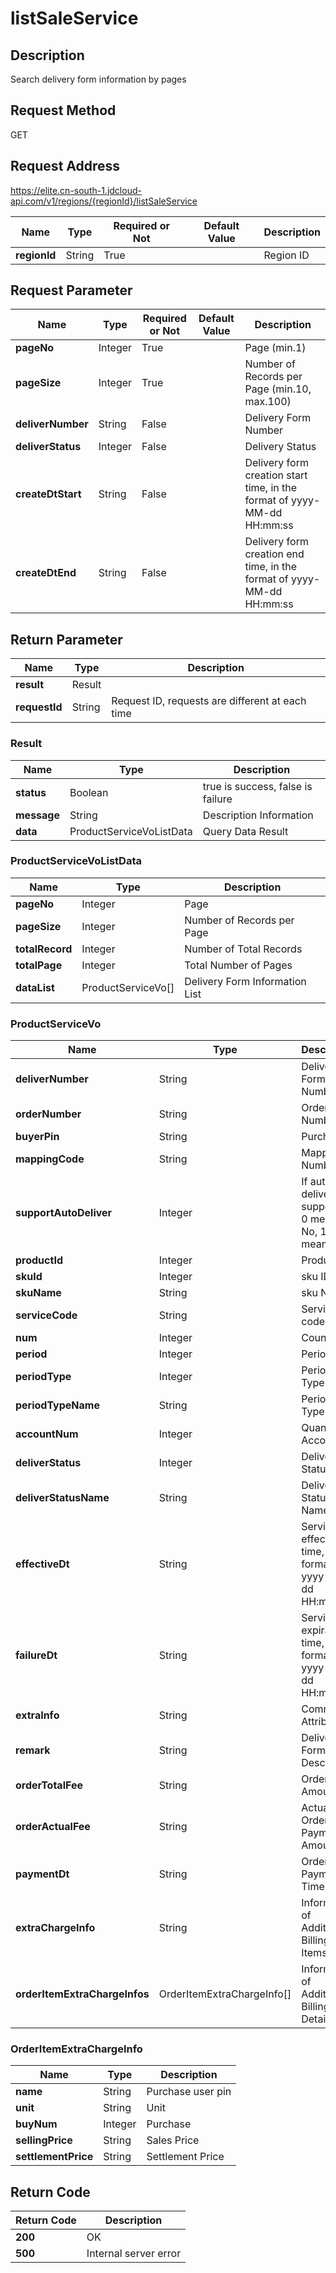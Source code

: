 # listSaleService


## Description
Search delivery form information by pages

## Request Method
GET

## Request Address
https://elite.cn-south-1.jdcloud-api.com/v1/regions/{regionId}/listSaleService

|Name|Type|Required or Not|Default Value|Description|
|---|---|---|---|---|
|**regionId**|String|True| |Region ID|

## Request Parameter
|Name|Type|Required or Not|Default Value|Description|
|---|---|---|---|---|
|**pageNo**|Integer|True| |Page (min.1)|
|**pageSize**|Integer|True| |Number of Records per Page (min.10, max.100)|
|**deliverNumber**|String|False| |Delivery Form Number|
|**deliverStatus**|Integer|False| |Delivery Status|
|**createDtStart**|String|False| |Delivery form creation start time, in the format of yyyy-MM-dd HH:mm:ss|
|**createDtEnd**|String|False| |Delivery form creation end time, in the format of yyyy-MM-dd HH:mm:ss|


## Return Parameter
|Name|Type|Description|
|---|---|---|
|**result**|Result| |
|**requestId**|String|Request ID, requests are different at each time|

### Result
|Name|Type|Description|
|---|---|---|
|**status**|Boolean|true is success, false is failure|
|**message**|String|Description Information|
|**data**|ProductServiceVoListData|Query Data Result|
### ProductServiceVoListData
|Name|Type|Description|
|---|---|---|
|**pageNo**|Integer|Page|
|**pageSize**|Integer|Number of Records per Page|
|**totalRecord**|Integer|Number of Total Records|
|**totalPage**|Integer|Total Number of Pages|
|**dataList**|ProductServiceVo[]|Delivery Form Information List|
### ProductServiceVo
|Name|Type|Description|
|---|---|---|
|**deliverNumber**|String|Delivery Form Number|
|**orderNumber**|String|Order Number|
|**buyerPin**|String|Purchaser|
|**mappingCode**|String|Mapping Number|
|**supportAutoDeliver**|Integer|If automatic delivery is supported, 0 means No, 1 means Yes|
|**productId**|Integer|Product ID|
|**skuId**|Integer|sku ID|
|**skuName**|String|sku Name|
|**serviceCode**|String|Service code|
|**num**|Integer|Count|
|**period**|Integer|Period|
|**periodType**|Integer|Period Type|
|**periodTypeName**|String|Period Type Name|
|**accountNum**|Integer|Quantity of Accounts|
|**deliverStatus**|Integer|Delivery Status|
|**deliverStatusName**|String|Delivery Status Name|
|**effectiveDt**|String|Service effective time, in the format of yyyy-MM-dd HH:mm:ss|
|**failureDt**|String|Service expiration time, in the format of yyyy-MM-dd HH:mm:ss|
|**extraInfo**|String|Commodity Attribute|
|**remark**|String|Delivery Form Description|
|**orderTotalFee**|String|Order Amount|
|**orderActualFee**|String|Actual Order Payment Amount|
|**paymentDt**|String|Order Payment Time|
|**extraChargeInfo**|String|Information of Additional Billing Items|
|**orderItemExtraChargeInfos**|OrderItemExtraChargeInfo[]|Information of Additional Billing Details|
### OrderItemExtraChargeInfo
|Name|Type|Description|
|---|---|---|
|**name**|String|Purchase user pin|
|**unit**|String|Unit|
|**buyNum**|Integer|Purchase|
|**sellingPrice**|String|Sales Price|
|**settlementPrice**|String|Settlement Price|

## Return Code
|Return Code|Description|
|---|---|
|**200**|OK|
|**500**|Internal server error|

